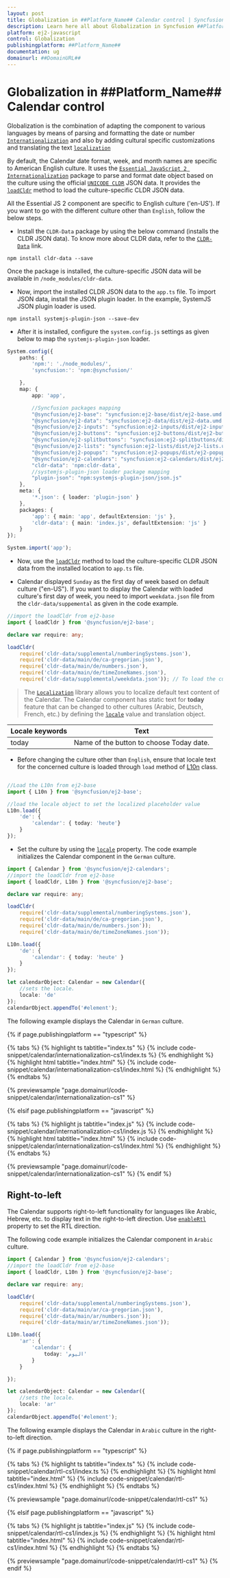 ```yaml
---
layout: post
title: Globalization in ##Platform_Name## Calendar control | Syncfusion
description: Learn here all about Globalization in Syncfusion ##Platform_Name## Calendar control of Syncfusion Essential JS 2 and more.
platform: ej2-javascript
control: Globalization 
publishingplatform: ##Platform_Name##
documentation: ug
domainurl: ##DomainURL##
---
```


# Globalization in ##Platform_Name## Calendar control

Globalization is the combination of  adapting the component to various languages by means of parsing and formatting the date or number [`Internationalization`](../common/internationalization/) and also by adding cultural specific customizations and translating the text [`localization`](../common/localization/)

By default, the Calendar date format, week, and month names are specific to American English culture. It uses the [`Essential JavaScript 2 Internationalization`](https://ej2.syncfusion.com/documentation/common/internationalization/) package to parse and format date object based on the culture using the official [`UNICODE CLDR`](http://cldr.unicode.org/) JSON data. It provides the [`loadCldr`](https://ej2.syncfusion.com/documentation/common/internationalization/#loading-culture-data) method to load the culture-specific CLDR JSON data.

All the Essential JS 2  component are specific to English culture ('en-US'). If you want to go with the different culture other than `English`, follow the below steps.

* Install the `CLDR-Data` package by using the below command (installs the CLDR JSON data). To know more about CLDR data, refer to the [`CLDR-Data`](http://cldr.unicode.org/index/cldr-spec/json) link.

```
npm install cldr-data --save
```

 Once the package is installed, the culture-specific JSON data will be available in `/node_modules/cldr-data`.

* Now, import the installed CLDR JSON data to the `app.ts` file. To import JSON data, install the JSON plugin loader. In the example, SystemJS JSON plugin loader is used.

```
npm install systemjs-plugin-json --save-dev
```

* After it is installed, configure the `system.config.js`  settings as given below to map the `systemjs-plugin-json` loader.

```ts
System.config({
    paths: {
        'npm:': './node_modules/',
        'syncfusion:': 'npm:@syncfusion/'

    },
    map: {
        app: 'app',

        //Syncfusion packages mapping
        "@syncfusion/ej2-base": "syncfusion:ej2-base/dist/ej2-base.umd.min.js",
        "@syncfusion/ej2-data": "syncfusion:ej2-data/dist/ej2-data.umd.min.js",
        "@syncfusion/ej2-inputs": "syncfusion:ej2-inputs/dist/ej2-inputs.umd.min.js",
        "@syncfusion/ej2-buttons": "syncfusion:ej2-buttons/dist/ej2-buttons.umd.min.js",
        "@syncfusion/ej2-splitbuttons": "syncfusion:ej2-splitbuttons/dist/ej2-splitbuttons.umd.min.js",
        "@syncfusion/ej2-lists": "syncfusion:ej2-lists/dist/ej2-lists.umd.min.js",
        "@syncfusion/ej2-popups": "syncfusion:ej2-popups/dist/ej2-popups.umd.min.js",
        "@syncfusion/ej2-calendars": "syncfusion:ej2-calendars/dist/ej2-calendars.umd.min.js",
        "cldr-data": 'npm:cldr-data',
        //systemjs-plugin-json loader package mapping
        "plugin-json": "npm:systemjs-plugin-json/json.js"
    },
    meta: {
        '*.json': { loader: 'plugin-json' }
    },
    packages: {
        'app': { main: 'app', defaultExtension: 'js' },
        'cldr-data': { main: 'index.js', defaultExtension: 'js' }
    }
});

System.import('app');

```

* Now, use the [`loadCldr`](https://ej2.syncfusion.com/documentation/common/internationalization/#cldr-data-dependencies) method to load the culture-specific CLDR JSON data from the installed location to `app.ts` file.

* Calendar displayed `Sunday` as the first day of week based on default culture ("en-US"). If you want to display the Calendar with loaded culture's first day of week, you need to import `weekdata.json` file from the `cldr-data/suppemental` as given in the code example.

```ts
//import the loadCldr from ej2-base
import { loadCldr } from '@syncfusion/ej2-base';

declare var require: any;

loadCldr(
    require('cldr-data/supplemental/numberingSystems.json'),
    require('cldr-data/main/de/ca-gregorian.json'),
    require('cldr-data/main/de/numbers.json'),
    require('cldr-data/main/de/timeZoneNames.json'),
    require('cldr-data/supplemental/weekdata.json')); // To load the culture based first day of week
```

> The [`Localization`](../api/base/l10n) library allows you to localize default text content of the Calendar. The Calendar component has static text for  **today** feature that can be changed to other cultures (Arabic, Deutsch, French, etc.) by defining the [`locale`](../api/calendar#locale) value and translation object.

Locale keywords |Text
-----|-----
today | Name of the button to choose Today date.

* Before changing the culture other than `English`, ensure that locale text for the concerned culture is loaded through `load` method of
[L10n](../api/base/l10n#load) class.

```ts

//Load the L10n from ej2-base
import { L10n } from '@syncfusion/ej2-base';

//load the locale object to set the localized placeholder value
L10n.load({
    'de': {
        'calendar': { today: 'heute'}
    }
});
```

* Set the culture by using the [`locale`](../api/calendar#locale) property. The code example initializes the Calendar component in the `German` culture.

```ts
import { Calendar } from '@syncfusion/ej2-calendars';
//import the loadCldr from ej2-base
import { loadCldr, L10n } from '@syncfusion/ej2-base';

declare var require: any;

loadCldr(
    require('cldr-data/supplemental/numberingSystems.json'),
    require('cldr-data/main/de/ca-gregorian.json'),
    require('cldr-data/main/de/numbers.json'));
    require('cldr-data/main/de/timeZoneNames.json'));

L10n.load({
    'de': {
        'calendar': { today: 'heute' }
    }
});

let calendarObject: Calendar = new Calendar({
    //sets the locale.
    locale: 'de'
});
calendarObject.appendTo('#element');
```

The following example displays the Calendar in `German` culture.

{% if page.publishingplatform == "typescript" %}

 {% tabs %}
{% highlight ts tabtitle="index.ts" %}
{% include code-snippet/calendar/internationalization-cs1/index.ts %}
{% endhighlight %}
{% highlight html tabtitle="index.html" %}
{% include code-snippet/calendar/internationalization-cs1/index.html %}
{% endhighlight %}
{% endtabs %}
        
{% previewsample "page.domainurl/code-snippet/calendar/internationalization-cs1" %}

{% elsif page.publishingplatform == "javascript" %}

{% tabs %}
{% highlight js tabtitle="index.js" %}
{% include code-snippet/calendar/internationalization-cs1/index.js %}
{% endhighlight %}
{% highlight html tabtitle="index.html" %}
{% include code-snippet/calendar/internationalization-cs1/index.html %}
{% endhighlight %}
{% endtabs %}

{% previewsample "page.domainurl/code-snippet/calendar/internationalization-cs1" %}
{% endif %}

## Right-to-left

The Calendar supports right-to-left functionality for languages like Arabic,  Hebrew, etc. to display text in the right-to-left direction. Use
[`enableRtl`](../api/calendar#enablertl) property to set the RTL direction.

The following code example initializes the Calendar component in `Arabic` culture.

```ts
import { Calendar } from '@syncfusion/ej2-calendars';
//import the loadCldr from ej2-base
import { loadCldr, L10n } from '@syncfusion/ej2-base';

declare var require: any;

loadCldr(
    require('cldr-data/supplemental/numberingSystems.json'),
    require('cldr-data/main/ar/ca-gregorian.json'),
    require('cldr-data/main/ar/numbers.json'));
    require('cldr-data/main/ar/timeZoneNames.json'));

L10n.load({
    'ar': {
        'calendar': {
            today: 'اليوم'
        }
    }

});

let calendarObject: Calendar = new Calendar({
    //sets the locale.
    locale: 'ar'
});
calendarObject.appendTo('#element');
```

The following example displays the Calendar in `Arabic`
culture in the right-to-left direction.

{% if page.publishingplatform == "typescript" %}

 {% tabs %}
{% highlight ts tabtitle="index.ts" %}
{% include code-snippet/calendar/rtl-cs1/index.ts %}
{% endhighlight %}
{% highlight html tabtitle="index.html" %}
{% include code-snippet/calendar/rtl-cs1/index.html %}
{% endhighlight %}
{% endtabs %}
        
{% previewsample "page.domainurl/code-snippet/calendar/rtl-cs1" %}

{% elsif page.publishingplatform == "javascript" %}

{% tabs %}
{% highlight js tabtitle="index.js" %}
{% include code-snippet/calendar/rtl-cs1/index.js %}
{% endhighlight %}
{% highlight html tabtitle="index.html" %}
{% include code-snippet/calendar/rtl-cs1/index.html %}
{% endhighlight %}
{% endtabs %}

{% previewsample "page.domainurl/code-snippet/calendar/rtl-cs1" %}
{% endif %}